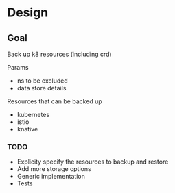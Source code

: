 # Design

## Goal

Back up k8 resources (including crd)

Params

* ns to be excluded
* data store details

Resources that can be backed up

* kubernetes
* istio
* knative

### TODO

* Explicity specify the resources to backup and restore
* Add more storage options
* Generic implementation
* Tests


 